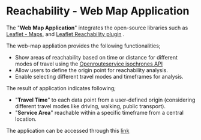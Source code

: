 # Reachability - Web Map Application

The "**Web Map Application**"  integrates the open-source libraries such as [Leaflet - Maps](https://leafletjs.com/), and [Leaflet Reachability plugin](https://github.com/traffordDataLab/leaflet.reachability) .

The web-map appliation provides the following functionalities;
- Show areas of reachability based on time or distance for different modes of travel using the [Openrouteservice isochrones API](https://openrouteservice.org/dev/#/api-docs/v2/isochrones/%7Bprofile%7D/post)
- Allow users to define the origin point for reachability analysis.
- Enable selecting different travel modes and timeframes for analysis.

The result of application indicates following;
- "**Travel Time**" to each data point from a user-defined origin (considering different travel modes like driving, walking, public transport).
- "**Service Area**" reachable within a specific timeframe from a central location.

The application can be accessed through this [link](https://idhamid2.github.io/WebMap-Reachability/home)








